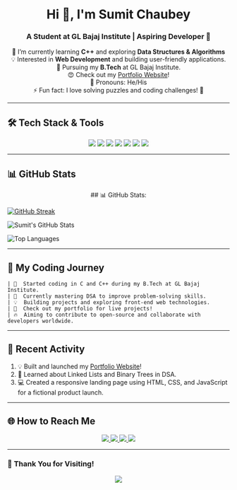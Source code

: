 <h1 align="center">Hi 👋, I'm Sumit Chaubey</h1>
<h3 align="center">A Student at GL Bajaj Institute | Aspiring Developer 🚀</h3>

<p align="center">
  🌱 I’m currently learning <b>C++</b> and exploring <b>Data Structures & Algorithms</b><br>
  💡 Interested in <b>Web Development</b> and building user-friendly applications.<br>
  💼 Pursuing my <b>B.Tech</b> at GL Bajaj Institute.<br>
  😍 Check out my <a href="https://isumit22.github.io/Portfolio/" target="_blank">Portfolio Website</a>!<br>
  🙂 Pronouns: He/His<br>
  ⚡ Fun fact: I love solving puzzles and coding challenges! 💼
</p>

---

## 🛠 **Tech Stack & Tools**
<p align="center">
  <img src="https://img.shields.io/badge/C%20-00599C?style=flat-square&logo=c&logoColor=white" />
  <img src="https://img.shields.io/badge/C++-00599C?style=flat-square&logo=c%2B%2B&logoColor=white" />
  <img src="https://img.shields.io/badge/HTML5-E34F26?style=flat-square&logo=html5&logoColor=white" />
  <img src="https://img.shields.io/badge/CSS3-1572B6?style=flat-square&logo=css3&logoColor=white" />
  <img src="https://img.shields.io/badge/JavaScript-323330?style=flat-square&logo=javascript&logoColor=F7DF1E" />
  <img src="https://img.shields.io/badge/Python-3776AB?style=flat-square&logo=python&logoColor=white" />
  <img src="https://img.shields.io/badge/Netlify-00C7B7?style=flat-square&logo=netlify&logoColor=white" />
</p>

---

## 📊 **GitHub Stats**
<p align="center">
  ## 📊 GitHub Stats:

[![GitHub Streak](https://nirzak-streak-stats.vercel.app?user=isumit22&theme=dark)](https://git.io/streak-stats)

![Sumit's GitHub Stats](https://github-readme-stats.vercel.app/api?username=isumit22&show_icons=true&theme=dark&count_private=true)

![Top Languages](https://github-readme-stats.vercel.app/api/top-langs/?username=isumit22&layout=compact&theme=dark)


</p>

---

## 🚀 **My Coding Journey**
```plaintext
| 📆  Started coding in C and C++ during my B.Tech at GL Bajaj Institute.
| 🚀  Currently mastering DSA to improve problem-solving skills.
| 💡  Building projects and exploring front-end web technologies.
| 🔭  Check out my portfolio for live projects!
| 🔥  Aiming to contribute to open-source and collaborate with developers worldwide.
```

---

## 📂 **Recent Activity**
<!--START_SECTION:activity-->
1. 💡 Built and launched my <a href="https://isumit22.github.io/Portfolio/" target="_blank">Portfolio Website</a>!
2. 📖 Learned about Linked Lists and Binary Trees in DSA.
3. 💻 Created a responsive landing page using HTML, CSS, and JavaScript for a fictional product launch.
 
<!--END_SECTION:activity-->

---

## 🌐 **How to Reach Me**
<p align="center">
  <a href="https://www.instagram.com/its_sumitch/" target="_blank">
    <img src="https://img.shields.io/badge/Instagram-E4405F?style=for-the-badge&logo=instagram&logoColor=white" />
  </a>
  <a href="mailto:cseews2303@glbitm.ac.in">
    <img src="https://img.shields.io/badge/Email-D14836?style=for-the-badge&logo=gmail&logoColor=white" />
  </a>
  <a href="https://www.linkedin.com/in/sumit-chaubey-33308a24b/" target="_blank">
    <img src="https://img.shields.io/badge/LinkedIn-0077B5?style=for-the-badge&logo=linkedin&logoColor=white" />
  </a>
  <a href="https://isumit22.github.io/Portfolio/" target="_blank">
    <img src="https://img.shields.io/badge/Portfolio-FF4500?style=for-the-badge&logo=firefox&logoColor=white" />
  </a>
</p>

---

### 🎉 **Thank You for Visiting!**  
<p align="center">  
  <img src="https://readme-typing-svg.herokuapp.com?font=Fira+Code&size=20&duration=2000&pause=500&color=00FF00&background=1A1B27&center=true&vCenter=true&width=500&lines=Keep+Learning+%26+Keep+Growing;B.Tech+Student+on+a+Mission!;Happy+Coding+%F0%9F%92%BB" />
</p>
